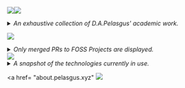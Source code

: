 <!-- README.md -->
<!-- Author: D.A.Pelasgus -->

<!--THESES & CORRESPONDING PROJECTS-->
<img src="https://readme-typing-svg.herokuapp.com?font=Noto+Sans&weight=800&size=100&letterSpacing=Normal&duration=2500&pause=1500&color=F7F7F7&background=663399&center=true&vCenter=true&width=845&height=200&lines=D.A.PELASGUS;TECHNOCRAT"/><img src="https://readme-typing-svg.herokuapp.com?font=Noto+Sans&weight=800&size=45&letterSpacing=Normal&duration=2500&pause=1500&color=F7F7F7&background=663399&multiline=true&repeat=false&width=845&height=65&lines=%F0%9F%93%9D%EF%BD%9CTHESES"/>
<details>
  <summary><i>
    An exhaustive collection of D.A.Pelasgus' academic work.
  </i></summary>
</details>

<!--CONTRIBUTIONS-->
<img src="https://readme-typing-svg.herokuapp.com?font=Noto+Sans&weight=800&size=45&letterSpacing=Normal&duration=2500&pause=1500&color=F7F7F7&background=663399&multiline=true&repeat=false&width=845&height=65&lines=%F0%9F%92%BC%EF%BD%9CPHILANTHROPY"/><details><summary><i>Only merged PRs to FOSS Projects are displayed.</i></summary>

<details><summary><b>THIRD PARTY PUBLIC FOSS PROJECTS</b></summary>  

<!-- Third-Party Commits Start -->
<!-- Third-Party Commits Start -->
<details><summary><strong><a href="https://github.com/ChimeraOS/chimera">ChimeraOS/chimera</a> - </strong></summary>

- [Dependabot](https://github.com/ChimeraOS/chimera/pull/317)

</details>
<details><summary><strong><a href="https://github.com/ChimeraOS/chimeraos">ChimeraOS/chimeraos</a> - </strong></summary>

- [Dependabot](https://github.com/ChimeraOS/chimeraos/pull/1027)
- [Update README.md](https://github.com/ChimeraOS/chimeraos/pull/1023)
- [Fix Emoji Dispaly Error](https://github.com/ChimeraOS/chimeraos/pull/723)

</details>
<details><summary><strong><a href="https://github.com/tauri-apps/wry">tauri-apps/wry</a> - </strong></summary>

- [docs: shells for declarative package managers (guix and nix)](https://github.com/tauri-apps/wry/pull/1378)

</details>
<!-- Third-Party Commits End -->
</details>
<details><summary><b>PERSONAL FOSS PROJECTS</b></summary>  
  
<!-- First-Party Commits Start -->
<!-- First-Party Commits Start -->

<!-- First-Party Commits End -->
</details>

</details>


<!-- SOFTWARE STACK SNAPSHOT -->
<img src="https://readme-typing-svg.herokuapp.com?font=Noto+Sans&weight=800&size=45&letterSpacing=Normal&duration=2500&pause=1500&color=F7F7F7&background=663399&multiline=true&repeat=false&width=845&height=65&lines=%F0%9F%A7%B0%EF%BD%9CSOFTWARE+STACK+SNAPSHOT"/>
<details>
  <summary><i>
    A snapshot of the technologies currently in use.
  </i></summary>


[![Top Langs](https://github-readme-stats.vercel.app/api/top-langs/?username=pelasgus&bg_color=00000000&hide_border=true&icon_color=&text_color=&hide_title=true&hide_rank=true&layout=compact&size_weight=0.5&count_weight=0.5)](https://github.com/pelasgus?tab=repositories)

[![rust](https://img.shields.io/badge/Rust-%235835CC?style=for-the-badge&logo=rust&logoColor=white)](https://www.rust-lang.org/)[![tailwind-css](https://img.shields.io/badge/Tailwind_CSS-%235835CC?style=for-the-badge&logo=tailwind-css&logoColor=white)](https://tailwindcss.com/)![scheme](https://img.shields.io/badge/Scheme-%235835CC?style=for-the-badge&logo=scheme&logoColor=white)![latex](https://img.shields.io/badge/Latex-%235835CC?style=for-the-badge&logo=latex&logoColor=white)![lua](https://img.shields.io/badge/Lua-%235835CC?style=for-the-badge&logo=lua&logoColor=white)![nushell](https://img.shields.io/badge/nushell-%235835CC?style=for-the-badge&logo=nushell&logoColor=white)![org-mode](https://img.shields.io/badge/org-%235835CC?style=for-the-badge&logo=org&logoColor=white)

![Git](https://img.shields.io/badge/git-%20%23663399.svg?style=for-the-badge&logo=git&logoColor=white)![kubernetes](https://img.shields.io/badge/kubernetes-%20%23663399.svg?style=for-the-badge&logo=kubernetes&logoColor=white)[![terraform](https://img.shields.io/badge/terraform-%20%23663399.svg?style=for-the-badge&logo=terraform&logoColor=white)](https://www.terraform.io/)[![helm](https://img.shields.io/badge/helm%20-%20%23663399.svg?style=for-the-badge&logo=helm&logoColor=white)](https://helm.sh/)[![SurrealDB](https://img.shields.io/badge/surrealdb-%20%23663399.svg?style=for-the-badge&logo=surrealdb&logoColor=white)](https://surrealdb.com/)[![Guix](https://img.shields.io/badge/guix%20-%20%23663399.svg?style=for-the-badge&logo=guix&logoColor=white)](https://guix.gnu.org/)![helix](https://img.shields.io/badge/helix-%20%23663399?style=for-the-badge&logo=helix&logoColor=white)![nix](https://img.shields.io/badge/nix-%20%23663399?style=for-the-badge&logo=nixos&logoColor=white)


</details>

<a href= "about.pelasgus.xyz" <img src="https://readme-typing-svg.herokuapp.com?font=Noto+Sans&weight=800&size=45&letterSpacing=Normal&duration=2500&pause=1500&color=F7F7F7&background=663399&multiline=true&repeat=false&width=845&height=65&lines=%F0%9F%8C%90%EF%BD%9CSOCIAL"/></a> 